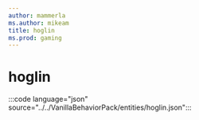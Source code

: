 ```yaml
---
author: mammerla
ms.author: mikeam
title: hoglin
ms.prod: gaming
---
```


# hoglin

:::code language="json" source="../../VanillaBehaviorPack/entities/hoglin.json":::
